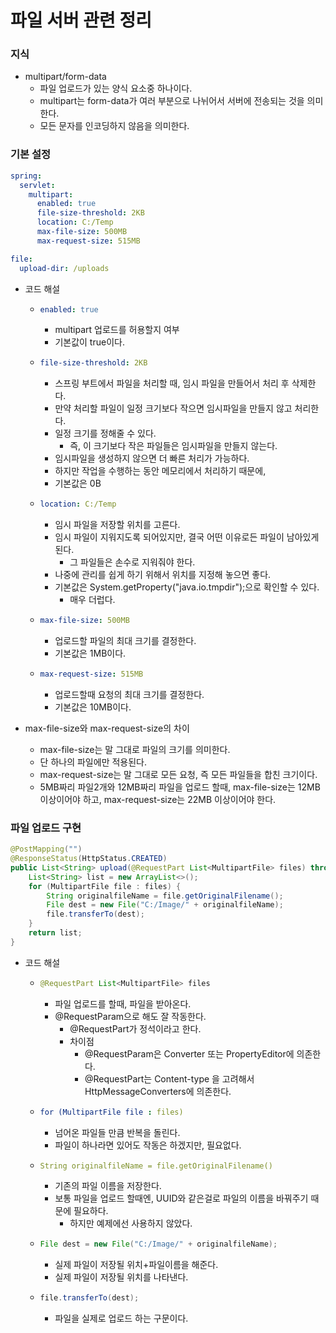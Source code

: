 # 파일 서버 관련 정리

### 지식

- multipart/form-data
  - 파일 업로드가 있는 양식 요소중 하나이다.
  - multipart는 form-data가 여러 부분으로 나뉘어서 서버에 전송되는 것을 의미한다.
  - 모든 문자를 인코딩하지 않음을 의미한다.

### 기본 설정

``` yaml
spring:
  servlet:
    multipart:
      enabled: true
      file-size-threshold: 2KB
      location: C:/Temp
      max-file-size: 500MB
      max-request-size: 515MB

file:
  upload-dir: /uploads
```

- 코드 해설

  - ``` yaml
    enabled: true
    ```

    - multipart 업로드를 허용할지 여부
    - 기본값이 true이다.

  - ```yaml
    file-size-threshold: 2KB
    ```

    - 스프링 부트에서 파일을 처리할 때, 임시 파일을 만들어서 처리 후 삭제한다.
    - 만약 처리할 파일이 일정 크기보다 작으면 임시파일을 만들지 않고 처리한다.
    - 일정 크기를 정해줄 수 있다.
      - 즉, 이 크기보다 작은 파일들은 임시파일을 만들지 않는다.
    - 임시파일을 생성하지 않으면 더 빠른 처리가 가능하다.
    - 하지만 작업을 수행하는 동안 메모리에서 처리하기 때문에, 
    - 기본값은 0B

  - ```yaml
    location: C:/Temp
    ```

    - 임시 파일을 저장할 위치를 고른다.
    - 임시 파일이 지워지도록 되어있지만, 결국 어떤 이유로든 파일이 남아있게 된다.
      - 그 파일들은 손수로 지워줘야 한다.
    - 나중에 관리를 쉽게 하기 위해서 위치를 지정해 놓으면 좋다.
    - 기본값은 System.getProperty("java.io.tmpdir");으로 확인할 수 있다.
      - 매우 더럽다.

  - ```yaml
    max-file-size: 500MB
    ```

    - 업로드할 파일의 최대 크기를 결정한다.
    - 기본값은 1MB이다.

  - ``` yaml
    max-request-size: 515MB
    ```

    - 업로드할때 요청의 최대 크기를 결정한다.
    - 기본값은 10MB이다.

- max-file-size와 max-request-size의 차이

  - max-file-size는 말 그대로 파일의 크기를 의미한다.
  - 단 하나의 파일에만 적용된다.
  - max-request-size는 말 그대로 모든 요청, 즉 모든 파일들을 합친 크기이다.
  - 5MB짜리 파일2개와 12MB짜리 파일을 업로드 할때, max-file-size는 12MB 이상이어야 하고, max-request-size는 22MB 이상이어야 한다.

### 파일 업로드 구현

``` java
@PostMapping("")
@ResponseStatus(HttpStatus.CREATED)
public List<String> upload(@RequestPart List<MultipartFile> files) throws Exception {
	List<String> list = new ArrayList<>();
	for (MultipartFile file : files) {
		String originalfileName = file.getOriginalFilename();
		File dest = new File("C:/Image/" + originalfileName);
		file.transferTo(dest);
	}
	return list;
}
```

- 코드 해설

  - ``` java
    @RequestPart List<MultipartFile> files
    ```

    - 파일 업로드를 할때, 파일을 받아온다.
    - @RequestParam으로 해도 잘 작동한다.
      - @RequestPart가 정석이라고 한다.
      - 차이점
        - @RequestParam은 Converter 또는 PropertyEditor에 의존한다.
        - @RequestPart는 Content-type 을 고려해서 HttpMessageConverters에 의존한다.

  - ``` yaml
    for (MultipartFile file : files)
    ```

    - 넘어온 파일들 만큼 반복을 돌린다.
    - 파일이 하나라면 있어도 작동은 하겠지만, 필요없다.

  - ``` yaml
    String originalfileName = file.getOriginalFilename()
    ```

    - 기존의 파일 이름을 저장한다.
    - 보통 파일을 업로드 할때엔, UUID와 같은걸로 파일의 이름을 바꿔주기 때문에 필요하다.
      - 하지만 예제에선 사용하지 않았다.

  - ``` java
    File dest = new File("C:/Image/" + originalfileName);
    ```

    - 실제 파일이 저장될 위치+파일이름을 해준다.
    - 실제 파일이 저장될 위치를 나타낸다.

  - ``` java
    file.transferTo(dest);
    ```

    - 파일을 실제로 업로드 하는 구문이다.